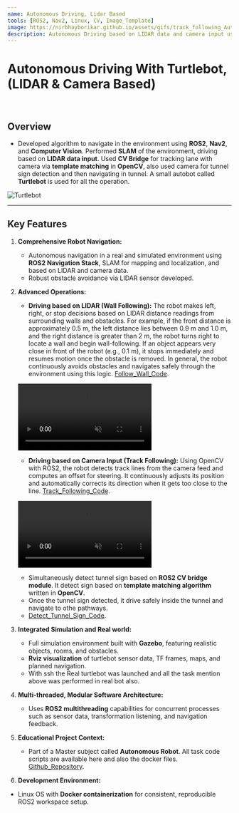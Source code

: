 ```yaml
---
name: Autonomous Driving, Lidar Based
tools: [ROS2, Nav2, Linux, CV, Image_Template]
image: https://nirbhayborikar.github.io/assets/gifs/track_following_Autonomous_Robot.gif
description: Autonomous Driving based on LIDAR data and camera input using Turtlebot with ROS2 stack. Simultaneously performing computer vision task, through ROS2 CV bridge module.
---
```

# Autonomous Driving With Turtlebot, (LIDAR & Camera Based)

<br>

## Overview

- Developed algorithm to navigate in the environment using **ROS2**, **Nav2**, and **Computer Vision**. Performed **SLAM** of the environment, driving based on **LIDAR data input**. Used **CV Bridge** for tracking lane with camera via **template matching** in **OpenCV**, also used camera for tunnel sign detection and then navigating in tunnel. A small autobot called **Turtlebot** is used for all the operation.

![Turtlebot](https://nirbhayborikar.github.io/assets/images/Turtlebot_Arena.png)

---

## Key Features

1. **Comprehensive Robot Navigation:**
   - Autonomous navigation in a real and simulated environment using **ROS2 Navigation Stack**, SLAM for mapping and localization, and based on LIDAR and camera data.
   - Robust obstacle avoidance via LIDAR sensor developed.

2. **Advanced Operations:**
   - **Driving based on LIDAR (Wall Following):** The robot makes left, right, or stop decisions based on LIDAR distance readings from surrounding walls and obstacles. For example, if the front distance is approximately 0.5 m, the left distance lies between 0.9 m and 1.0 m, and the right distance is greater than 2 m, the robot turns right to locate a wall and begin wall-following. If an object appears very close in front of the robot (e.g., 0.1 m), it stops immediately and resumes motion once the obstacle is removed. In general, the robot continuously avoids obstacles and navigates safely through the environment using this logic. [Follow_Wall_Code](https://github.com/nirbhayborikar/Turtlebot_Navigation/tree/main/wall_follow_with_Lidar/autorace_real/autorace_real).
   
   <p class="text-center">
     <video controls loop autoplay muted style="max-width: 80%; height: auto;">
       <source src="https://nirbhayborikar.github.io/assets/turtlebot/wall.mp4" type="video/mp4">
       Your browser does not support the video tag.
     </video>
   </p>
   
   - **Driving based on Camera Input (Track Following):** Using OpenCV with ROS2, the robot detects track lines from the camera feed and computes an offset for steering. It continuously adjusts its position and automatically corrects its direction when it gets too close to the line. [Track_Following_Code](https://github.com/nirbhayborikar/Turtlebot_Navigation/tree/main/track_lane_detection_navigation_only_camera/track_line_detection_driving/autorace_real/autorace_real).
   

   <p class="text-center">
     <video controls loop autoplay muted style="max-width: 80%; height: auto;">
       <source src="https://nirbhayborikar.github.io/assets/turtlebot/track.mp4" type="video/mp4">
       Your browser does not support the video tag.
     </video>
   </p>

   - Simultaneously detect tunnel sign based on **ROS2 CV bridge module**. It detect sign based on **template matching algorithm** written in **OpenCV**.
   - Once the tunnel sign detected, it drive safely inside the tunnel and navigate to othe pathways.
   - [Detect_Tunnel_Sign_Code](https://github.com/nirbhayborikar/Turtlebot_Navigation/tree/main/enter_tunnel_sign_detection_camera_lidar/tunnel_sign_detection/autorace_real/autorace_real).

3. **Integrated Simulation and Real world:**
   - Full simulation environment built with **Gazebo**, featuring realistic objects, rooms, and obstacles.
   - **Rviz visualization** of turtlebot sensor data, TF frames, maps, and planned navigation.
   - With ssh the Real turtlebot was launched and all the task mention above was performed in real bot also.

4. **Multi-threaded, Modular Software Architecture:**
   - Uses **ROS2 multithreading** capabilities for concurrent processes such as sensor data, transformation listening, and navigation feedback.
  
5. **Educational Project Context:**
   - Part of a Master subject called **Autonomous Robot**. All task code scripts are available here and also the docker files. [Github_Repository](https://github.com/nirbhayborikar/Turtlebot_Navigation).

6. **Development Environment:**
  - Linux OS with **Docker containerization** for consistent, reproducible ROS2 workspace setup.